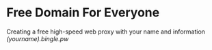 # Free Domain For Everyone

Creating a free high-speed web proxy with your name and information *(yourname).bingle.pw*
